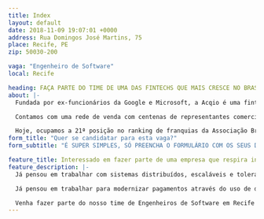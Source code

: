 ```yaml
---
title: Index
layout: default
date: 2018-11-09 19:07:01 +0000
address: Rua Domingos José Martins, 75
place: Recife, PE
zip: 50030-200

vaga: "Engenheiro de Software"
local: Recife

heading: FAÇA PARTE DO TIME DE UMA DAS FINTECHS QUE MAIS CRESCE NO BRASIL
about: |-
  Fundada por ex-funcionários da Google e Microsoft, a Acqio é uma fintech com sede em Recife (Porto Digital) e filiais em João Pessoa e São Paulo. Levamos soluções em meios de pagamentos para dezenas de milhares de clientes em todo o Brasil.

  Contamos com uma rede de venda com centenas de representantes comerciais sob o modelo de franquia e a nossa missão é levar os melhores serviços financeiros para as massas.

  Hoje, ocupamos a 21ª posição no ranking de franquias da Associação Brasileira de Franchising e estamos entre as 3 maiores microfranquias do Brasil.
form_title: "Quer se candidatar para esta vaga?"
form_subtitle: "É SUPER SIMPLES, SÓ PREENCHA O FORMULÁRIO COM OS SEUS DADOS LOGO ABAIXO:"

feature_title: Interessado em fazer parte de uma empresa que respira inovação?
feature_description: |-
  Já pensou em trabalhar com sistemas distribuídos, escaláveis e tolerantes à falha, hospedados na nuvem e com orquestração automatizada? 

  Já pensou em trabalhar para modernizar pagamentos através do uso de dispositivos móveis?

  Venha fazer parte do nosso time de Engenheiros de Software em Recife e trabalhe com:
---
```

